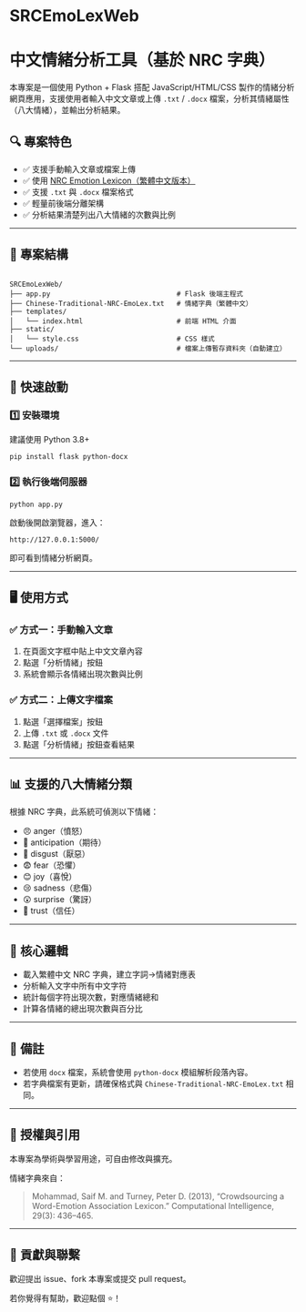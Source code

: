 # SRCEmoLexWeb
# 中文情緒分析工具（基於 NRC 字典）

本專案是一個使用 Python + Flask 搭配 JavaScript/HTML/CSS 製作的情緒分析網頁應用，支援使用者輸入中文文章或上傳 `.txt` / `.docx` 檔案，分析其情緒屬性（八大情緒），並輸出分析結果。

## 🔍 專案特色

- ✅ 支援手動輸入文章或檔案上傳
- ✅ 使用 [NRC Emotion Lexicon（繁體中文版本）](http://saifmohammad.com/WebPages/NRC-Emotion-Lexicon.htm)
- ✅ 支援 `.txt` 與 `.docx` 檔案格式
- ✅ 輕量前後端分離架構
- ✅ 分析結果清楚列出八大情緒的次數與比例

---

## 📂 專案結構

```

SRCEmoLexWeb/
├── app.py                               # Flask 後端主程式
├── Chinese-Traditional-NRC-EmoLex.txt   # 情緒字典（繁體中文）
├── templates/
│   └── index.html                       # 前端 HTML 介面
├── static/
│   └── style.css                        # CSS 樣式
└── uploads/                             # 檔案上傳暫存資料夾（自動建立）

````

---

## 🚀 快速啟動

### 1️⃣ 安裝環境

建議使用 Python 3.8+
```bash
pip install flask python-docx
````

### 2️⃣ 執行後端伺服器

```
python app.py
```

啟動後開啟瀏覽器，進入：

```
http://127.0.0.1:5000/
```

即可看到情緒分析網頁。

---

## 🖥 使用方式

### ✅ 方式一：手動輸入文章

1. 在頁面文字框中貼上中文文章內容
2. 點選「分析情緒」按鈕
3. 系統會顯示各情緒出現次數與比例

### ✅ 方式二：上傳文字檔案

1. 點選「選擇檔案」按鈕
2. 上傳 `.txt` 或 `.docx` 文件
3. 點選「分析情緒」按鈕查看結果

---

## 📊 支援的八大情緒分類

根據 NRC 字典，此系統可偵測以下情緒：

* 😠 anger（憤怒）
* 🌱 anticipation（期待）
* 🤢 disgust（厭惡）
* 😨 fear（恐懼）
* 😊 joy（喜悅）
* 😢 sadness（悲傷）
* 😲 surprise（驚訝）
* 🤝 trust（信任）

---

## 🧠 核心邏輯

* 載入繁體中文 NRC 字典，建立字詞→情緒對應表
* 分析輸入文字中所有中文字符
* 統計每個字符出現次數，對應情緒總和
* 計算各情緒的總出現次數與百分比

---

## 📝 備註

* 若使用 `docx` 檔案，系統會使用 `python-docx` 模組解析段落內容。
* 若字典檔案有更新，請確保格式與 `Chinese-Traditional-NRC-EmoLex.txt` 相同。

---

## 📜 授權與引用

本專案為學術與學習用途，可自由修改與擴充。

情緒字典來自：

> Mohammad, Saif M. and Turney, Peter D. (2013), “Crowdsourcing a Word-Emotion Association Lexicon.” Computational Intelligence, 29(3): 436–465.

---

## 🤝 貢獻與聯繫

歡迎提出 issue、fork 本專案或提交 pull request。

若你覺得有幫助，歡迎點個 ⭐️！



